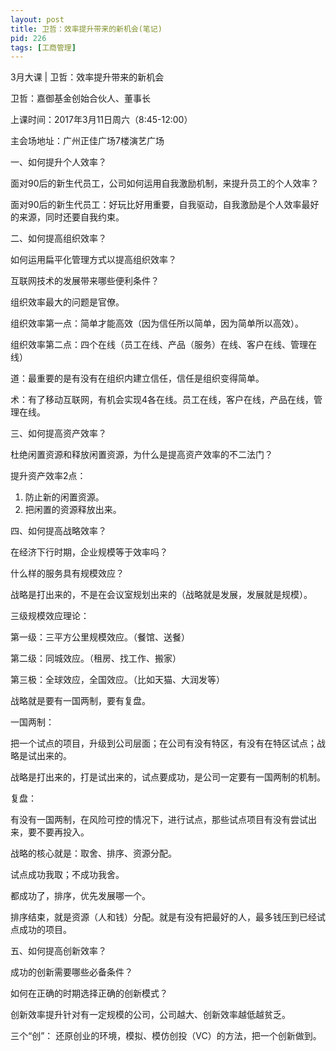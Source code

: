 ```yaml
---
layout: post
title: 卫哲：效率提升带来的新机会(笔记)
pid: 226
tags: [工商管理]
---
```


3月大课 | 卫哲：效率提升带来的新机会

卫哲：嘉御基金创始合伙人、董事长

上课时间：2017年3月11日周六（8:45-12:00）

主会场地址：广州正佳广场7楼演艺广场

一、如何提升个人效率？

面对90后的新生代员工，公司如何运用自我激励机制，来提升员工的个人效率？

面对90后的新生代员工：好玩比好用重要，自我驱动，自我激励是个人效率最好的来源，同时还要自我约束。

二、如何提高组织效率？

如何运用扁平化管理方式以提高组织效率？

互联网技术的发展带来哪些便利条件？

组织效率最大的问题是官僚。

组织效率第一点：简单才能高效（因为信任所以简单，因为简单所以高效）。

组织效率第二点：四个在线（员工在线、产品（服务）在线、客户在线、管理在线）

道：最重要的是有没有在组织内建立信任，信任是组织变得简单。

术：有了移动互联网，有机会实现4各在线。员工在线，客户在线，产品在线，管理在线。

三、如何提高资产效率？

杜绝闲置资源和释放闲置资源，为什么是提高资产效率的不二法门？

提升资产效率2点：

1. 防止新的闲置资源。
2. 把闲置的资源释放出来。

四、如何提高战略效率？

在经济下行时期，企业规模等于效率吗？

什么样的服务具有规模效应？

战略是打出来的，不是在会议室规划出来的（战略就是发展，发展就是规模）。

三级规模效应理论：

第一级：三平方公里规模效应。（餐馆、送餐）

第二级：同城效应。（租房、找工作、搬家）

第三极：全球效应，全国效应。（比如天猫、大润发等）

战略就是要有一国两制，要有复盘。

一国两制：

把一个试点的项目，升级到公司层面；在公司有没有特区，有没有在特区试点；战略是试出来的。

战略是打出来的，打是试出来的，试点要成功，是公司一定要有一国两制的机制。

复盘：

有没有一国两制，在风险可控的情况下，进行试点，那些试点项目有没有尝试出来，要不要再投入。

战略的核心就是：取舍、排序、资源分配。

试点成功我取；不成功我舍。

都成功了，排序，优先发展哪一个。

排序结束，就是资源（人和钱）分配。就是有没有把最好的人，最多钱压到已经试点成功的项目。

五、如何提高创新效率？

成功的创新需要哪些必备条件？

如何在正确的时期选择正确的创新模式？

创新效率提升针对有一定规模的公司，公司越大、创新效率越低越贫乏。

三个“创”： 还原创业的环境，模拟、模仿创投（VC）的方法，把一个创新做到。
